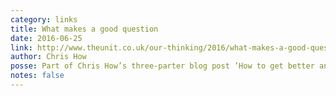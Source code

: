```yaml
---
category: links
title: What makes a good question
date: 2016-06-25
link: http://www.theunit.co.uk/our-thinking/2016/what-makes-a-good-question/
author: Chris How
posse: Part of Chris How’s three-parter blog post ’How to get better answers from asking better questions’, this post walks you through 8 top tips for forming better questions for customer and stakeholder interviews, and surveys.
notes: false
---
```

